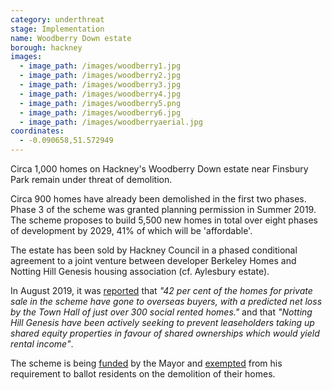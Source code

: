 ```yaml
---
category: underthreat
stage: Implementation 
name: Woodberry Down estate 
borough: hackney
images:
  - image_path: /images/woodberry1.jpg
  - image_path: /images/woodberry2.jpg
  - image_path: /images/woodberry3.jpg
  - image_path: /images/woodberry4.jpg
  - image_path: /images/woodberry5.png
  - image_path: /images/woodberry6.jpg
  - image_path: /images/woodberryaerial.jpg
coordinates: 
  - -0.090658,51.572949
---
```

Circa 1,000 homes on Hackney's Woodberry Down estate near Finsbury Park remain under threat of demolition.

Circa 900 homes have already been demolished in the first two phases. Phase 3 of the scheme was granted planning permission in Summer 2019. The scheme proposes to build 5,500 new homes in total over eight phases of development by 2029, 41% of which will be 'affordable'.

The estate has been sold by Hackney Council in a phased conditional agreement to a joint venture between developer Berkeley Homes and Notting Hill Genesis housing association (cf. Aylesbury estate). 

In August 2019, it was [reported](https://www.hackneycitizen.co.uk/2019/08/20/handful-leaseholders-council-plans-woodberry-down-redevelopment/) that _"42 per cent of the homes for private sale in the scheme have gone to overseas buyers, with a predicted net loss by the Town Hall of just over 300 social rented homes."_ and that _"Notting Hill Genesis have been actively seeking to prevent leaseholders taking up shared equity properties in favour of shared ownerships which would yield rental income"_.

The scheme is being [funded](/approved/funding) by the Mayor and [exempted](/approved/ballotexemptions) from his requirement to ballot residents on the demolition of their homes.


